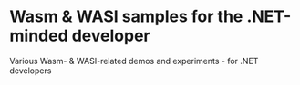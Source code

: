 # Wasm & WASI samples for the .NET-minded developer
Various Wasm- &amp; WASI-related demos and experiments - for .NET developers
